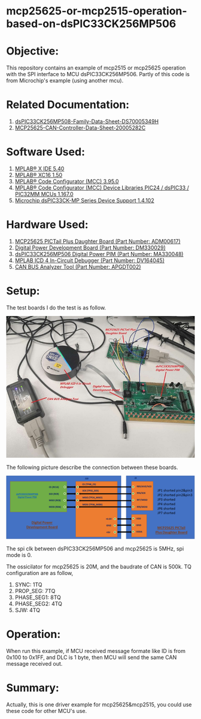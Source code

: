 # mcp25625-or-mcp2515-operation-based-on-dsPIC33CK256MP506
Objective:
==========
This repository contains an example of mcp2515 or mcp25625 operation with the SPI interface to MCU dsPIC33CK256MP506. Partly of this code is from Microchip's example (using another mcu).

Related Documentation:
=====================
1) [dsPIC33CK256MP508-Family-Data-Sheet-DS70005349H](http://ww1.microchip.com/downloads/en/DeviceDoc/dsPIC33CK256MP508-Family-Data-Sheet-DS70005349H.pdf)
2) [MCP25625-CAN-Controller-Data-Sheet-20005282C](http://ww1.microchip.com/downloads/en/DeviceDoc/MCP25625-CAN-Controller-Data-Sheet-20005282C.pdf)

Software Used:
==============
1) [MPLAB® X IDE 5.40](microchip.com/mplab/mplab-x-ide)
2) [MPLAB® XC16 1.50](microchip.com/mplab/compilers)
3) [MPLAB® Code Configurator (MCC) 3.95.0](microchip.com/mplab/mplab-code-configurator)
4) [MPLAB® Code Configurator (MCC) Device Libraries PIC24 / dsPIC33 / PIC32MM MCUs 1.167.0](microchip.com/mplab/mplab-code-configurator)
5) [Microchip dsPIC33CK-MP Series Device Support 1.4.102](packs.download.microchip.com/)

Hardware Used:
=============
1) [MCP25625 PICTail Plus Daughter Board (Part Number: ADM00617)](http://ww1.microchip.com/downloads/en/DeviceDoc/dsPIC33CK256MP508-Family-Data-Sheet-DS70005349H.pdf)
2) [Digital Power Development Board (Part Number: DM330029)](https://www.microchip.com/DevelopmentTools/ProductDetails/PartNO/DM330029)
3) [dsPIC33CK256MP506 Digital Power PIM (Part Number: MA330048)](https://www.microchip.com/DevelopmentTools/ProductDetails/PartNO/MA330048)
4) [MPLAB ICD 4 In-Circuit Debugger (Part Number: DV164045)](https://www.microchip.com/developmenttools/ProductDetails/DV164045)
5) [CAN BUS Analyzer Tool (Part Number: APGDT002)](https://www.microchip.com/DevelopmentTools/ProductDetails/APGDT002)

Setup:
======
The test boards I do the test is as follow.

![](https://github.com/ChaoA51933/mcp25625-or-mcp2515-operation-based-on-dsPIC33CK256MP506/blob/master/images/test_deveice.jpg) 


The following picture describe the connection between these boards.

![](https://github.com/ChaoA51933/mcp25625-or-mcp2515-operation-based-on-dsPIC33CK256MP506/blob/master/images/hardware_wire_connection.png) 

The spi clk between dsPIC33CK256MP506 and mcp25625 is 5MHz, spi mode is 0.

The ossicilator for mcp25625 is 20M, and the baudrate of CAN is 500k. TQ configuration are as follow,
1) SYNC: 1TQ
2) PROP_SEG: 7TQ
3) PHASE_SEG1: 8TQ
4) PHASE_SEG2: 4TQ
5) SJW: 4TQ


Operation:
==========
When run this example, if MCU received message formate like ID is from 0x100 to 0x1FF, and DLC is 1 byte, then MCU will send the same CAN message received out.


Summary:
========
Actually, this is one driver example for mcp25625&mcp2515, you could use these code for other MCU's use.
